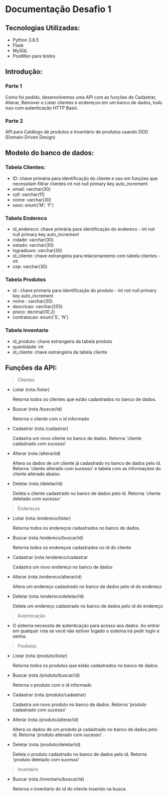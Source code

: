 # Documentação Desafio 1

## Tecnologias Utilizadas:

- Python 3.8.5
- Flask
- MySQL
- PostMan para testes

## Introdução:

### Parte 1

Como foi pedido, desenvolvemos uma API com as funções de Cadastrar, Alterar, Remover e Listar clientes e endereços em um banco de dados, tudo isso com autenticação HTTP Basic.

### Parte 2

API para Catálogo de produtos e Inventário de produtos usando DDD (Domain-Driven Design)

## Modelo do banco de dados:

### Tabela Clientes:

- ID: chave primária para identificação do cliente e uso em funções que necessitam filtrar clientes int not null primary key auto_increment
- email: varchar(30)
- cpf: varchar(11)
- nome: varchar(30)
- sexo: enum('M', 'F')

### Tabela Endereco

- id_endereco: chave primária para identificação do endereco - int not null primary key auto_increment
- cidade: varchar(30)
- estado: varchar(30)
- logradouro: varchar(30)
- id_cliente: chave estrangeira para relacionamento com tabela clientes - int
- cep: varchar(30)

### Tabela Produtos

- id : chave primaria para identificação do produto - int not null primary key auto_increment
- nome : varchar(30)
- descricao: varchar(255)
- preco: decimal(10,2)
- contratacao: enum('S', 'N')

### Tabela inventario

- id_produto: chave estrangeira da tabela produto
- quantidade: int
- id_cliente: chave estrangeira da tabela cliente

## Funções da API:

> Clientes

- Listar (rota /listar)

    Retorna todos os clientes que estão cadastrados no banco de dados.

- Buscar (rota /buscar/id)

    Retorna o cliente com o id informado

- Cadastrar (rota /cadastrar)

    Cadastra um novo cliente no banco de dados. Retorna 'cliente cadastrado com sucesso'

- Alterar (rota /alterar/id)

    Altera os dados de um cliente já cadastrado no banco de dados pelo id. Retorna 'cliente alterado com sucesso' e tabela com as informações do cliente alterado abaixo.

- Deletar (rota /deletar/id)

    Deleta o cliente cadastrado no banco de dados pelo id. Retorna 'cliente deletado com sucesso'

> Endereços

- Listar (rota /endereco/listar)

    Retorna todos os endereços cadastrados no banco de dados.

- Buscar (rota /endereco/buscar/id)

    Retorna todos os endereços cadastrados no id do cliente

- Cadastrar (rota /endereco/cadastrar

    Cadastra um novo endereço no banco de dados

- Alterar (rota /endereco/alterar/id)

    Altera um endereço cadastrado no banco de dados pelo id do endereço

- Deletar (rota /endereco/deletar/id)

    Deleta um endereço cadastrado no banco de dados pelo id do endereço

> Autenticação

- O sistema necessita de autenticação para acesso aos dados. Ao entrar em qualquer rota se você não estiver logado o sistema irá pedir login e senha.

> Produtos

- Listar (rota /produto/listar)

    Retorna todos os produtos que estão cadastrados no banco de dados.

- Buscar (rota /produto/buscar/id)

    Retorna o produto com o id informado

- Cadastrar (rota /produto/cadastrar)

    Cadastra um novo produto no banco de dados. Retorna 'produto cadastrado com sucesso'

- Alterar (rota /produto/alterar/id)

    Altera os dados de um produto já cadastrado no banco de dados pelo id. Retorna 'produto alterado com sucesso' .

- Deletar (rota /produto/deletar/id)

    Deleta o produto cadastrado no banco de dados pelo id. Retorna 'produto deletado com sucesso'

> Inventário

- Buscar (rota /inventario/buscar/id)

    Retorna o inventario do id do cliente inserido na busca.